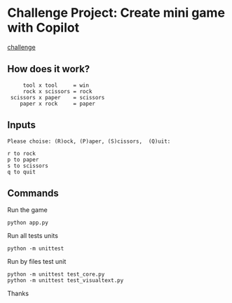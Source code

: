 # Challenge Project: Create mini game with Copilot

[challenge](https://learn.microsoft.com/pt-br/training/modules/challenge-project-create-mini-game-with-copilot/)

## How does it work?
```shell
     tool x tool     = win
     rock x scissors = rock
 scissors x paper    = scissors
    paper x rock     = paper
```

## Inputs
```shell
Please choise: (R)ock, (P)aper, (S)cissors,  (Q)uit: 

r to rock
p to paper
s to scissors
q to quit
```

## Commands
Run the game
```shell
python app.py 
```

Run all tests units
```shell
python -m unittest
```

Run by files test unit
```shell
python -m unittest test_core.py 
python -m unittest test_visualtext.py 
```

Thanks